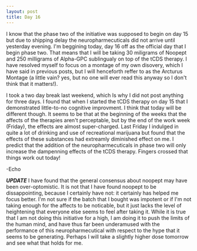 ```yaml
---
layout: post
title: Day 16 
---
```

I know that the phase two of the initiative was supposed to begin on day 15 but due to shipping delay the neuropharmecuticals did not arrive until yesterday evening. I'm beggining today, day 16 off as the official day that I begin phase two. That means that I will be taking 30 miligrams of Noopept and 250 milligrams of Alpha-GPC sublingualy on top of the tCDS therapy. I have resolved myself to focus on a montage of my own disovery, which I have said in previous posts, but I will henceforth reffer to as the Arcturus Montage (a little vain? yes, but no one will ever read this anyway so I don't think that it matters!).

I took a two day break last weekend, which Is why I did not post anything for three days. I found that when I started the tCDS therapy on day 15 that I demonstrated little-to-no cognitive improvment. I think that today will be different though. It seems to be that at the beginning of the weeks that the affects of the therapies aren't perceptable, but by the end of the work week (Friday), the effects are almost super-charged. Last Friday I indulged in quite a lot of drinking and use of recreational marijuana but found that the effects of these substances had extreamly diminished effect on me. I predict that the addition of the neuropharmecuticals in phase two will only increase the dampenning effects of the tCDS therapy. Fingers crossed that things work out today!

-Echo

***UPDATE***
I have found that the general consensus about noopept may have been over-optomistic. It is not that I have found noopept to be dissappointing, because I certainly have not: it certainly has helped me focus better. I'm not sure if the batch that I bought was impotent or if I'm not taking enough for the affects to be noticable, but it just lacks the level of heightening that everyone else seems to feel after taking it. While it is true that I am not doing this initiative for a high, I am doing it to push the limits of the human mind, and have thus far been underamused with the performance of this neuropharmecutical with respect to the hype that it seems to be generating. Perhaps I will take a slightly higher dose tomorrow and see what that holds for me.
 
